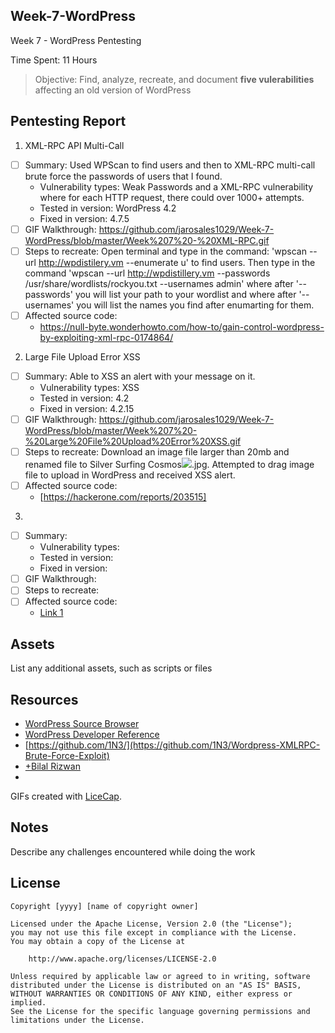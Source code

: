 ## Week-7-WordPress
Week 7 - WordPress Pentesting

Time Spent: 11 Hours

>Objective: Find, analyze, recreate, and document **five vulerabilities** affecting an old version of WordPress

## Pentesting Report

1. XML-RPC API Multi-Call 
  - [ ] Summary: Used WPScan to find users and then to XML-RPC multi-call brute force the passwords of users that I found.
    - Vulnerability types: Weak Passwords and a XML-RPC vulnerability where for each HTTP request, there could over 1000+ attempts. 
    - Tested in version: WordPress 4.2
    - Fixed in version: 4.7.5
  - [ ] GIF Walkthrough: https://github.com/jarosales1029/Week-7-WordPress/blob/master/Week%207%20-%20XML-RPC.gif
  - [ ] Steps to recreate: Open terminal and type in the command: 'wpscan --url http://wpdistilery.vm --enumerate u' to find users.  Then type in the command 'wpscan --url http://wpdistillery.vm --passwords /usr/share/wordlists/rockyou.txt --usernames admin' where after '--passwords' you will list your path to your wordlist and where after '--usernames' you will list the names you find after enumarting for them.
  - [ ] Affected source code:
    - https://null-byte.wonderhowto.com/how-to/gain-control-wordpress-by-exploiting-xml-rpc-0174864/
2. Large File Upload Error XSS
  - [ ] Summary: Able to XSS an alert with your message on it.  
    - Vulnerability types: XSS
    - Tested in version: 4.2
    - Fixed in version: 4.2.15
  - [ ] GIF Walkthrough: https://github.com/jarosales1029/Week-7-WordPress/blob/master/Week%207%20-%20Large%20File%20Upload%20Error%20XSS.gif
  - [ ] Steps to recreate: Download an image file larger than 20mb and renamed file to Silver Surfing Cosmos<img src=x onerror=alert(1337)>.jpg.  Attempted to drag image file to upload in WordPress and received XSS alert.
  - [ ] Affected source code:
    - [https://hackerone.com/reports/203515]
3. 
  - [ ] Summary: 
    - Vulnerability types:
    - Tested in version:
    - Fixed in version: 
  - [ ] GIF Walkthrough: 
  - [ ] Steps to recreate: 
  - [ ] Affected source code:
    - [Link 1](https://core.trac.wordpress.org/browser/tags/version/src/source_file.php)

## Assets

List any additional assets, such as scripts or files

## Resources

- [WordPress Source Browser](https://core.trac.wordpress.org/browser/)
- [WordPress Developer Reference](https://developer.wordpress.org/reference/)
- [https://github.com/1N3/](https://github.com/1N3/Wordpress-XMLRPC-Brute-Force-Exploit)
- [+Bilal Rizwan](https://medium.com/@the.bilal.rizwan/wordpress-xmlrpc-php-common-vulnerabilites-how-to-exploit-them-d8d3c8600b32)
-

GIFs created with [LiceCap](http://www.cockos.com/licecap/).

## Notes

Describe any challenges encountered while doing the work

## License

    Copyright [yyyy] [name of copyright owner]

    Licensed under the Apache License, Version 2.0 (the "License");
    you may not use this file except in compliance with the License.
    You may obtain a copy of the License at

        http://www.apache.org/licenses/LICENSE-2.0

    Unless required by applicable law or agreed to in writing, software
    distributed under the License is distributed on an "AS IS" BASIS,
    WITHOUT WARRANTIES OR CONDITIONS OF ANY KIND, either express or implied.
    See the License for the specific language governing permissions and
    limitations under the License.
